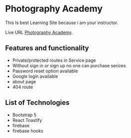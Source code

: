 # Photography Academy
This Is best Learning Site because i am your instructor.

Live URL [Photography Academy](https://photographyacademy-3469b.web.app).

## Features and functionality
* Private/protected routes in Service page
* Without sign in or sign up no one can purchase serices
* Password reset option available
* Google login available
* about page
* 404 route

## List of Technologies

* Bootstrap 5
* React Toastify
* firebase
* firebase hooks